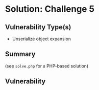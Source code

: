 Solution: Challenge 5
======

## Vulnerability Type(s)

- Unserialize object expansion

## Summary

(see `solve.php` for a PHP-based solution)


## Vulnerability